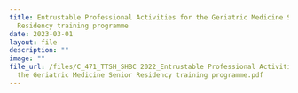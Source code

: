 ```yaml
---
title: Entrustable Professional Activities for the Geriatric Medicine Senior
  Residency training programme
date: 2023-03-01
layout: file
description: ""
image: ""
file_url: /files/C_471_TTSH_SHBC 2022_Entrustable Professional Activities for
  the Geriatric Medicine Senior Residency training programme.pdf
---
```

